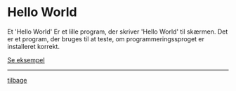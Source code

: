 # Hello World

Et 'Hello World' Er et lille program, der skriver 'Hello World' til skærmen.
Det er et program, der bruges til at teste, om programmeringssproget er installeret korrekt.

[Se eksempel](https://crumb.sh/6FPiVq8p6J2)

---
[tilbage](/README.md)

